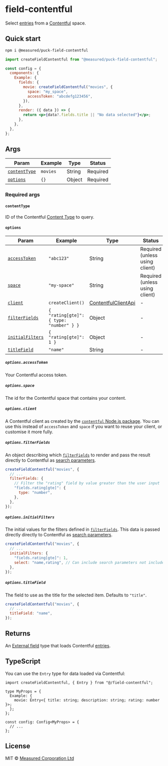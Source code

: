 # field-contentful

Select [entries](https://www.contentful.com/developers/docs/references/content-delivery-api/#/reference/entries) from a [Contentful](https://www.contentful.com) space.

## Quick start

```sh
npm i @measured/puck-field-contentful
```

```jsx
import createFieldContentful from "@measured/puck-field-contentful";

const config = {
  components: {
    Example: {
      fields: {
        movie: createFieldContentful("movies", {
          space: "my_space",
          accessToken: "abcdefg123456",
        }),
      },
      render: ({ data }) => {
        return <p>{data?.fields.title || "No data selected"}</p>;
      },
    },
  },
};
```

## Args

| Param                         | Example  | Type   | Status   |
| ----------------------------- | -------- | ------ | -------- |
| [`contentType`](#contenttype) | `movies` | String | Required |
| [`options`](#options)         | `{}`     | Object | Required |

### Required args

#### `contentType`

ID of the Contentful [Content Type](https://www.contentful.com/help/content-model-and-content-type/) to query.

#### `options`

| Param                                      | Example                                 | Type                                                            | Status                         |
| ------------------------------------------ | --------------------------------------- | --------------------------------------------------------------- | ------------------------------ |
| [`accessToken`](#optionsaccesstoken)       | `"abc123"`                              | String                                                          | Required (unless using client) |
| [`space`](#optionsspace)                   | `"my-space"`                            | String                                                          | Required (unless using client) |
| [`client`](#optionsclient)                 | `createClient()`                        | [ContentfulClientApi](https://www.npmjs.com/package/contentful) | -                              |
| [`filterFields`](#optionsfilterfields)     | `{ "rating[gte]": { type: "number" } }` | Object                                                          | -                              |
| [`initialFilters`](#optionsinitialfilters) | `{ "rating[gte]": 1 }`                  | Object                                                          | -                              |
| [`titleField`](#optionstitlefield)         | `"name"`                                | String                                                          | -                              |

##### `options.accessToken`

Your Contentful access token.

##### `options.space`

The id for the Contentful space that contains your content.

##### `options.client`

A Contentful client as created by the [`contentful` Node.js package](https://www.npmjs.com/package/contentful). You can use this instead of `accessToken` and `space` if you want to reuse your client, or customise it more fully.

##### `options.filterFields`

An object describing which [`filterFields`](https://puckeditor.com/docs/api-reference/fields/external#filterfields) to render and pass the result directly to Contentful as [search parameters](https://www.contentful.com/developers/docs/references/content-delivery-api/#/reference/search-parameters).

```jsx
createFieldContentful("movies", {
  // ...
  filterFields: {
    // Filter the "rating" field by value greater than the user input
    "fields.rating[gte]": {
      type: "number",
    },
  },
});
```

##### `options.initialFilters`

The initial values for the filters defined in [`filterFields`](#optionsfilterfields). This data is passed directly directly to Contentful as [search parameters](https://www.contentful.com/developers/docs/references/content-delivery-api/#/reference/search-parameters).

```jsx
createFieldContentful("movies", {
  // ...
  initialFilters: {
    "fields.rating[gte]": 1,
    select: "name,rating", // Can include search parameters not included in filterFields
  },
});
```

##### `options.titleField`

The field to use as the title for the selected item. Defaults to `"title"`.

```jsx
createFieldContentful("movies", {
  // ...
  titleField: "name",
});
```

## Returns

An [External field](https://puckeditor.com/docs/api-reference/fields/external) type that loads Contentful [entries](https://contentful.github.io/contentful.js/contentful/10.6.16/types/Entry.html).

## TypeScript

You can use the `Entry` type for data loaded via Contentful:

```tsx
import createFieldContentful, { Entry } from "@/field-contentful";

type MyProps = {
  Example: {
    movie: Entry<{ title: string; description: string; rating: number }>;
  };
};

const config: Config<MyProps> = {
  // ...
};
```

## License

MIT © [Measured Corporation Ltd](https://measured.co)
